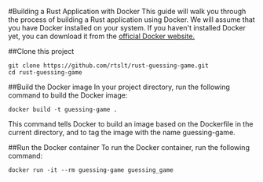 #Building a Rust Application with Docker
This guide will walk you through the process of building a Rust application using Docker. We will assume that you have Docker installed on your system. If you haven't installed Docker yet, you can download it from the [official Docker website.](https://www.docker.com/products/docker-desktop/)

##Clone this project
```
git clone https://github.com/rtslt/rust-guessing-game.git
cd rust-guessing-game
```

##Build the Docker image
In your project directory, run the following command to build the Docker image:
```
docker build -t guessing-game .
```
This command tells Docker to build an image based on the Dockerfile in the current directory, and to tag the image with the name guessing-game.

##Run the Docker container
To run the Docker container, run the following command:
```
docker run -it --rm guessing-game guessing_game
```